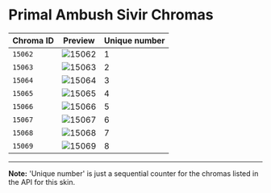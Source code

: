 # Primal Ambush Sivir Chromas

| Chroma ID | Preview | Unique number |
|---|---|---|
| `15062` | ![15062](https://raw.communitydragon.org/latest/plugins/rcp-be-lol-game-data/global/default/v1/champion-chroma-images/15/15062.png) | 1 |
| `15063` | ![15063](https://raw.communitydragon.org/latest/plugins/rcp-be-lol-game-data/global/default/v1/champion-chroma-images/15/15063.png) | 2 |
| `15064` | ![15064](https://raw.communitydragon.org/latest/plugins/rcp-be-lol-game-data/global/default/v1/champion-chroma-images/15/15064.png) | 3 |
| `15065` | ![15065](https://raw.communitydragon.org/latest/plugins/rcp-be-lol-game-data/global/default/v1/champion-chroma-images/15/15065.png) | 4 |
| `15066` | ![15066](https://raw.communitydragon.org/latest/plugins/rcp-be-lol-game-data/global/default/v1/champion-chroma-images/15/15066.png) | 5 |
| `15067` | ![15067](https://raw.communitydragon.org/latest/plugins/rcp-be-lol-game-data/global/default/v1/champion-chroma-images/15/15067.png) | 6 |
| `15068` | ![15068](https://raw.communitydragon.org/latest/plugins/rcp-be-lol-game-data/global/default/v1/champion-chroma-images/15/15068.png) | 7 |
| `15069` | ![15069](https://raw.communitydragon.org/latest/plugins/rcp-be-lol-game-data/global/default/v1/champion-chroma-images/15/15069.png) | 8 |

---

**Note:** 'Unique number' is just a sequential counter for the chromas listed in the API for this skin.